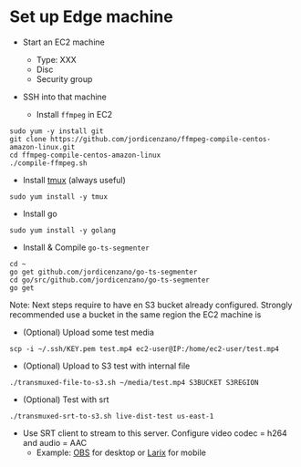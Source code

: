 # Set up Edge machine

- Start an EC2 machine
  - Type: XXX
  - Disc
  - Security group

- SSH into that machine

  - Install `ffmpeg` in EC2
```
sudo yum -y install git
git clone https://github.com/jordicenzano/ffmpeg-compile-centos-amazon-linux.git
cd ffmpeg-compile-centos-amazon-linux
./compile-ffmpeg.sh
```

  - Install [tmux](TODO) (always useful)
```
sudo yum install -y tmux
```

  - Install go
```
sudo yum install -y golang
```

  - Install & Compile `go-ts-segmenter`
```
cd ~
go get github.com/jordicenzano/go-ts-segmenter
cd go/src/github.com/jordicenzano/go-ts-segmenter
go get

```

Note: Next steps require to have en S3 bucket already configured. Strongly recommended use a bucket in the same region the EC2 machine is

  - (Optional) Upload some test media
```
scp -i ~/.ssh/KEY.pem test.mp4 ec2-user@IP:/home/ec2-user/test.mp4
```

  - (Optional) Upload to S3 test with internal file
```
./transmuxed-file-to-s3.sh ~/media/test.mp4 S3BUCKET S3REGION
```

  - (Optional) Test with srt
```
./transmuxed-srt-to-s3.sh live-dist-test us-east-1
```
- Use SRT client to stream to this server. Configure video codec = h264 and audio = AAC
  - Example: [OBS](https://obsproject.com/) for desktop or [Larix](https://softvelum.com/larix/) for mobile

